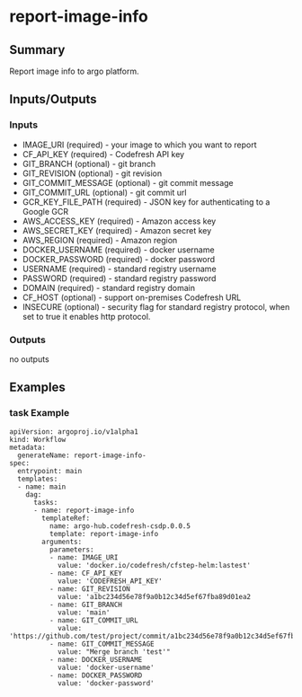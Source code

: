 # report-image-info

## Summary
Report image info to argo platform.

## Inputs/Outputs

### Inputs
* IMAGE_URI (required) - your image to which you want to report
* CF_API_KEY (required) - Codefresh API key          
* GIT_BRANCH (optional) - git branch
* GIT_REVISION (optional) - git revision
* GIT_COMMIT_MESSAGE (optional) - git commit message
* GIT_COMMIT_URL (optional) - git commit url
* GCR_KEY_FILE_PATH (required) - JSON key for authenticating to a Google GCR
* AWS_ACCESS_KEY (required) - Amazon access key
* AWS_SECRET_KEY (required) - Amazon secret key
* AWS_REGION (required) - Amazon region
* DOCKER_USERNAME (required) - docker username
* DOCKER_PASSWORD (required) - docker password
* USERNAME (required) - standard registry username
* PASSWORD (required) - standard registry password
* DOMAIN (required) - standard registry domain
* CF_HOST (optional) - support on-premises Codefresh URL
* INSECURE (optional) - security flag for standard registry protocol, when set to true it enables http protocol.

### Outputs
no outputs

## Examples

### task Example
```
apiVersion: argoproj.io/v1alpha1
kind: Workflow
metadata:
  generateName: report-image-info-
spec:
  entrypoint: main
  templates:
  - name: main
    dag:
      tasks:
      - name: report-image-info
        templateRef:
          name: argo-hub.codefresh-csdp.0.0.5
          template: report-image-info
        arguments:
          parameters:
          - name: IMAGE_URI
            value: 'docker.io/codefresh/cfstep-helm:lastest'
          - name: CF_API_KEY
            value: 'CODEFRESH_API_KEY'
          - name: GIT_REVISION
            value: 'a1bc234d56e78f9a0b12c34d5ef67fba89d01ea2
          - name: GIT_BRANCH
            value: 'main' 
          - name: GIT_COMMIT_URL
            value: 'https://github.com/test/project/commit/a1bc234d56e78f9a0b12c34d5ef67fba89d01ea2' 
          - name: GIT_COMMIT_MESSAGE
            value: "Merge branch 'test'"                           
          - name: DOCKER_USERNAME
            value: 'docker-username' 
          - name: DOCKER_PASSWORD
            value: 'docker-password'     
```

